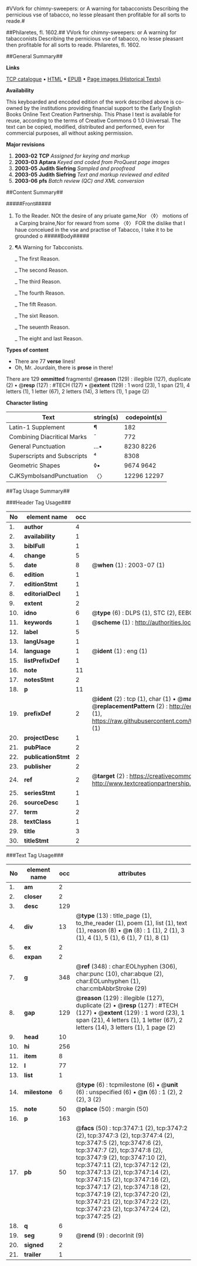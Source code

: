 #VVork for chimny-sweepers: or A warning for tabacconists Describing the pernicious vse of tabacco, no lesse pleasant then profitable for all sorts to reade.#

##Philaretes, fl. 1602.##
VVork for chimny-sweepers: or A warning for tabacconists Describing the pernicious vse of tabacco, no lesse pleasant then profitable for all sorts to reade.
Philaretes, fl. 1602.

##General Summary##

**Links**

[TCP catalogue](http://www.ota.ox.ac.uk/tcp/)  • 
[HTML](http://tei.it.ox.ac.uk/tcp/Texts-HTML/free/A02/A02440.html)  • 
[EPUB](http://tei.it.ox.ac.uk/tcp/Texts-EPUB/free/A02/A02440.epub) • 
[Page images (Historical Texts)](https://data.historicaltexts.jisc.ac.uk/view?pubId=eebo-99839338e&pageId=eebo-99839338e-3747-1)

**Availability**

This keyboarded and encoded edition of the
	       work described above is co-owned by the institutions
	       providing financial support to the Early English Books
	       Online Text Creation Partnership. This Phase I text is
	       available for reuse, according to the terms of Creative
	       Commons 0 1.0 Universal. The text can be copied,
	       modified, distributed and performed, even for
	       commercial purposes, all without asking permission.

**Major revisions**

1. __2003-02__ __TCP__ *Assigned for keying and markup*
1. __2003-03__ __Aptara__ *Keyed and coded from ProQuest page images*
1. __2003-05__ __Judith Siefring__ *Sampled and proofread*
1. __2003-05__ __Judith Siefring__ *Text and markup reviewed and edited*
1. __2003-06__ __pfs__ *Batch review (QC) and XML conversion*

##Content Summary##

#####Front#####

1. To the Reader.
NOt the desire of any priuate game,Nor 〈◊〉 motions of a Carping braine,Nor for reward from some 〈◊〉 FOR the dislike that I haue conceiued in the vse and practise
of Tabacco, I take it to be grounded o
#####Body#####

1. ¶A Warning for
Tabcconists.

    _ The first Reason.

    _ The second Reason.

    _ The third Reason.

    _ The fourth Reason.

    _ The fift Reason.

    _ The sixt Reason.

    _ The seuenth Reason.

    _ The eight and last Reason.

**Types of content**

  * There are 77 **verse** lines!
  * Oh, Mr. Jourdain, there is **prose** in there!

There are 129 **ommitted** fragments! 
 @__reason__ (129) : illegible (127), duplicate (2)  •  @__resp__ (127) : #TECH (127)  •  @__extent__ (129) : 1 word (23), 1 span (21), 4 letters (1), 1 letter (67), 2 letters (14), 3 letters (1), 1 page (2)

**Character listing**


|Text|string(s)|codepoint(s)|
|---|---|---|
|Latin-1 Supplement|¶|182|
|Combining             Diacritical Marks|̄|772|
|General Punctuation|…•|8230 8226|
|Superscripts             and Subscripts|⁴|8308|
|Geometric Shapes|◊▪|9674 9642|
|CJKSymbolsandPunctuation|〈〉|12296 12297|

##Tag Usage Summary##

###Header Tag Usage###

|No|element name|occ|attributes|
|---|---|---|---|
|1.|__author__|4||
|2.|__availability__|1||
|3.|__biblFull__|1||
|4.|__change__|5||
|5.|__date__|8| @__when__ (1) : 2003-07 (1)|
|6.|__edition__|1||
|7.|__editionStmt__|1||
|8.|__editorialDecl__|1||
|9.|__extent__|2||
|10.|__idno__|6| @__type__ (6) : DLPS (1), STC (2), EEBO-CITATION (1), PROQUEST (1), VID (1)|
|11.|__keywords__|1| @__scheme__ (1) : http://authorities.loc.gov/ (1)|
|12.|__label__|5||
|13.|__langUsage__|1||
|14.|__language__|1| @__ident__ (1) : eng (1)|
|15.|__listPrefixDef__|1||
|16.|__note__|11||
|17.|__notesStmt__|2||
|18.|__p__|11||
|19.|__prefixDef__|2| @__ident__ (2) : tcp (1), char (1)  •  @__matchPattern__ (2) : ([0-9\-]+):([0-9IVX]+) (1), (.+) (1)  •  @__replacementPattern__ (2) : http://eebo.chadwyck.com/downloadtiff?vid=$1&page=$2 (1), https://raw.githubusercontent.com/textcreationpartnership/Texts/master/tcpchars.xml#$1 (1)|
|20.|__projectDesc__|1||
|21.|__pubPlace__|2||
|22.|__publicationStmt__|2||
|23.|__publisher__|2||
|24.|__ref__|2| @__target__ (2) : https://creativecommons.org/publicdomain/zero/1.0/ (1), http://www.textcreationpartnership.org/docs/. (1)|
|25.|__seriesStmt__|1||
|26.|__sourceDesc__|1||
|27.|__term__|2||
|28.|__textClass__|1||
|29.|__title__|3||
|30.|__titleStmt__|2||


###Text Tag Usage###

|No|element name|occ|attributes|
|---|---|---|---|
|1.|__am__|2||
|2.|__closer__|2||
|3.|__desc__|129||
|4.|__div__|13| @__type__ (13) : title_page (1), to_the_reader (1), poem (1), list (1), text (1), reason (8)  •  @__n__ (8) : 1 (1), 2 (1), 3 (1), 4 (1), 5 (1), 6 (1), 7 (1), 8 (1)|
|5.|__ex__|2||
|6.|__expan__|2||
|7.|__g__|348| @__ref__ (348) : char:EOLhyphen (306), char:punc (10), char:abque (2), char:EOLunhyphen (1), char:cmbAbbrStroke (29)|
|8.|__gap__|129| @__reason__ (129) : illegible (127), duplicate (2)  •  @__resp__ (127) : #TECH (127)  •  @__extent__ (129) : 1 word (23), 1 span (21), 4 letters (1), 1 letter (67), 2 letters (14), 3 letters (1), 1 page (2)|
|9.|__head__|10||
|10.|__hi__|256||
|11.|__item__|8||
|12.|__l__|77||
|13.|__list__|1||
|14.|__milestone__|6| @__type__ (6) : tcpmilestone (6)  •  @__unit__ (6) : unspecified (6)  •  @__n__ (6) : 1 (2), 2 (2), 3 (2)|
|15.|__note__|50| @__place__ (50) : margin (50)|
|16.|__p__|163||
|17.|__pb__|50| @__facs__ (50) : tcp:3747:1 (2), tcp:3747:2 (2), tcp:3747:3 (2), tcp:3747:4 (2), tcp:3747:5 (2), tcp:3747:6 (2), tcp:3747:7 (2), tcp:3747:8 (2), tcp:3747:9 (2), tcp:3747:10 (2), tcp:3747:11 (2), tcp:3747:12 (2), tcp:3747:13 (2), tcp:3747:14 (2), tcp:3747:15 (2), tcp:3747:16 (2), tcp:3747:17 (2), tcp:3747:18 (2), tcp:3747:19 (2), tcp:3747:20 (2), tcp:3747:21 (2), tcp:3747:22 (2), tcp:3747:23 (2), tcp:3747:24 (2), tcp:3747:25 (2)|
|18.|__q__|6||
|19.|__seg__|9| @__rend__ (9) : decorInit (9)|
|20.|__signed__|2||
|21.|__trailer__|1||
